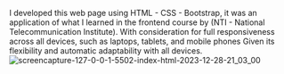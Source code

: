 I developed this web page using HTML - CSS - Bootstrap, it was an application of what I learned in the frontend course by (NTI - National Telecommunication Institute).
With consideration for full responsiveness across all devices, such as laptops, tablets, and mobile phones Given its flexibility and automatic adaptability with all devices.
![screencapture-127-0-0-1-5502-index-html-2023-12-28-21_03_00](https://github.com/aminelsayed20/web-frontend/assets/73761484/c2eb405e-46d6-452c-8a8c-212f20821688)
